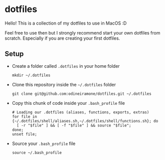 # dotfiles

Hello! This is a collection of my dotfiles to use in MacOS :D

Feel free to use then but I strongly recommend start your own dotfiles from scratch. Especially if you are creating your first dotfiles.


## Setup

- Create a folder called `.dotfiles` in your home folder

  ```shell
  mkdir ~/.dotfiles
  ```

- Clone this repository inside the `~/.dotfiles` folder

  ```shell
  git clone git@github.com:odineiramone/dotfiles.git ~/.dotfiles
  ```

- Copy this chunk of code inside your `.bash_profile` file

  ```shell
  # Loading our .dotfiles (aliases, functions, exports, extras)
  for file in {~/.dotfiles/shell/aliases.sh,~/.dotfiles/shell/functions.sh}; do
    [ -r "$file" ] && [ -f "$file" ] && source "$file";
  done;
  unset file;
  ```
- Source your `.bash_profile` file

  ```shell
  source ~/.bash_profile
  ```
